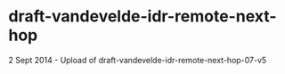 draft-vandevelde-idr-remote-next-hop
====================================

2 Sept 2014 - Upload of draft-vandevelde-idr-remote-next-hop-07-v5
